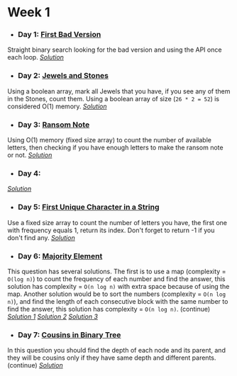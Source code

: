 # Week 1

* ### Day 1: [First Bad Version](https://leetcode.com/explore/challenge/card/may-leetcoding-challenge/534/week-1-may-1st-may-7th/3316/)
Straight binary search looking for the bad version and using the API once each loop.
[*Solution*](first_bad_version.c++)

* ### Day 2: [Jewels and Stones](https://leetcode.com/explore/challenge/card/may-leetcoding-challenge/534/week-1-may-1st-may-7th/3317/)
Using a boolean array, mark all Jewels that you have, if you see any of them in the Stones, count them. Using a boolean array of size (`26 * 2 = 52`) is considered O(1) memory.
[*Solution*](jewels_and_stones.c++s)

* ### Day 3: [Ransom Note](https://leetcode.com/explore/featured/card/may-leetcoding-challenge/534/week-1-may-1st-may-7th/3318/)
Using O(1) memory (fixed size array) to count the number of available letters, then checking if you have enough letters to make the ransom note or  not.
[*Solution*](ransom_note.c++)

* ### Day 4: []()

[*Solution*]()

* ### Day 5: [First Unique Character in a String](https://leetcode.com/explore/featured/card/may-leetcoding-challenge/534/week-1-may-1st-may-7th/3320/)
Use a fixed size array to count the number of letters you have, the first one with frequency equals 1, return its index. Don't forget to return -1 if you don't find any.
[*Solution*](first_unique_character_in_a_string.c++)

* ### Day 6: [Majority Element](https://leetcode.com/explore/featured/card/may-leetcoding-challenge/534/week-1-may-1st-may-7th/3321/)
This question has several solutions. The first is to use a map (complexity = `O(log n)`) to count the frequency of each number and find the answer, this solution has complexity = `O(n log n)` with extra space because of using the map. Another solution would be to sort the numbers (complexity = `O(n log n)`), and find the length of each consecutive block with the same number to find the answer, this solution has complexity = `O(n log n)`. (continue)
[*Solution 1*](majority_element_1.c++)
[*Solution 2*](majority_element_2.c++)
[*Solution 3*]()

* ### Day 7: [Cousins in Binary Tree](https://leetcode.com/explore/featured/card/may-leetcoding-challenge/534/week-1-may-1st-may-7th/3322/)
In this question you should find the depth of each node and its parent, and they will be cousins only if they have same depth and different parents. (continue)
[*Solution*](cousins_in_binary_tree.c++)
